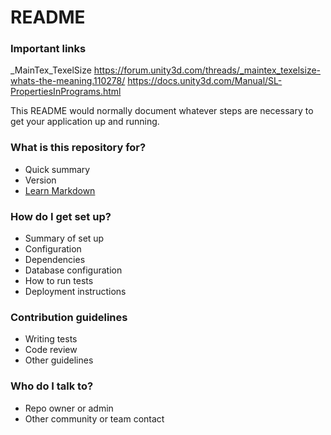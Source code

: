 # README #

### Important links ###
_MainTex_TexelSize 
https://forum.unity3d.com/threads/_maintex_texelsize-whats-the-meaning.110278/
https://docs.unity3d.com/Manual/SL-PropertiesInPrograms.html


This README would normally document whatever steps are necessary to get your application up and running.

### What is this repository for? ###

* Quick summary
* Version
* [Learn Markdown](https://bitbucket.org/tutorials/markdowndemo)

### How do I get set up? ###

* Summary of set up
* Configuration
* Dependencies
* Database configuration
* How to run tests
* Deployment instructions

### Contribution guidelines ###

* Writing tests
* Code review
* Other guidelines

### Who do I talk to? ###

* Repo owner or admin
* Other community or team contact